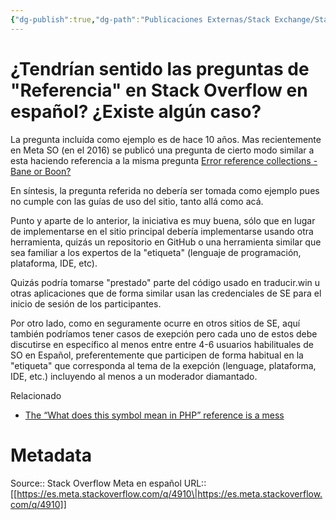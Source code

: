 ```yaml
---
{"dg-publish":true,"dg-path":"Publicaciones Externas/Stack Exchange/Stack Overflow en español/Stack Overflow en español Meta/es.meta.stackoverflow.com-4910.md","permalink":"/publicaciones-externas/stack-exchange/stack-overflow-en-espanol/stack-overflow-en-espanol-meta/es-meta-stackoverflow-com-4910/","title":"¿Tendrían sentido las preguntas de \"Referencia\" en Stack Overflow en español? ¿Existe algún caso?","hide":true,"noteIcon":"default","created":"2024-04-03T12:49:10.730-06:00","updated":"2024-04-05T16:44:04.477-06:00"}
---
```


# ¿Tendrían sentido las preguntas de "Referencia" en Stack Overflow en español? ¿Existe algún caso?

La pregunta incluída como ejemplo es de hace 10 años. Mas recientemente en Meta SO (en el 2016) se publicó una pregunta de cierto modo similar a esta haciendo referencia a la misma pregunta [Error reference collections - Bane or Boon?](https://meta.stackoverflow.com/q/314618/1595451)

En síntesis, la pregunta referida no debería ser tomada como ejemplo pues no cumple con las guías de uso del sitio, tanto allá como acá.

Punto y aparte de lo anterior, la iniciativa es muy buena, sólo que en lugar de implementarse en el sitio principal debería implementarse usando otra herramienta, quizás un repositorio en GitHub o una herramienta similar que sea familiar a los expertos de la "etiqueta" (lenguaje de programación, plataforma, IDE, etc).

Quizás podría tomarse "prestado" parte del código usado en traducir.win u otras aplicaciones que de forma similar usan las credenciales de SE para el inicio de sesión de los participantes.

Por otro lado, como en seguramente ocurre en otros sitios de SE, aquí también podríamos tener casos de exepción pero cada uno de estos debe discutirse en específico al menos entre entre 4-6 usuarios habilituales de SO en Español, preferentemente que participen de forma habitual en la "etiqueta" que corresponda al tema de la exepción (lenguage, plataforma, IDE, etc.) incluyendo al menos a un moderador diamantado.

Relacionado

- [The “What does this symbol mean in PHP” reference is a mess](https://meta.stackoverflow.com/q/338070/1595451)

# Metadata
Source:: Stack Overflow Meta en español
URL:: [[https://es.meta.stackoverflow.com/q/4910\|https://es.meta.stackoverflow.com/q/4910]]

